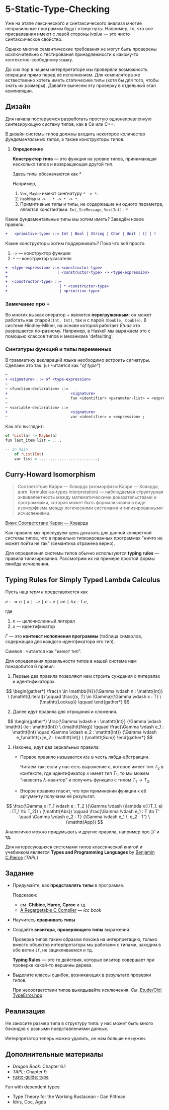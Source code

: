 
# 5-Static-Type-Checking

Уже на этапе лексического и синтаксического анализа многие неправильные
программы будут отвергнуты. Например, то, что все присваивания имеют с левой
стороны *lvalue* — это чисто синтаксическое свойство.

Однако многие семантические требования не могут быть проверены исключительно с
тестирования принадлежности к какому-то контекстно-свободному языку.

До сих пор в нашем интерпретаторе мы проверяли возможность операции прямо перед
её исполнением. Для компилятора же ествественно хотеть иметь статичесике типы
(хотя бы для того, чтобы знать их размеры). Давайте вынесем эту проверку в
отдельный этап компиляции.

## Дизайн

Для начала постараемся разработать простую однонаправленную синтезирующую
систему типов, как в Си или С++.

В дизайн системы типов должны входить некоторое количество *фундаментальных
типов*,  а также конструкторы типов.


1. **Определение**

   **Конструктор типа** — это функция на уровне типов, принимающая несколько
   типов и возвращающая другой тип.

   Здесь типы обозначаются как \*

   Например,

   1. `Vec`, `Maybe` имеют сингнатуру `* -> *`.
   2. `HashMap` и `->` — `* -> * -> *`.
   3. Примитивные типы и типы, не содержащие ни одного параметра, яляются
      константами. `Int`, `IrcMessage`, `Vec(Int)` : `*`


Какие фундаментальные типы мы хотим иметь? Заведём новое правило.

```diff
+   <primitive-type> ::= Int | Bool | String | Char | Unit | () | !
```
Какие конструкторы хотим поддерживать? Пока что всё просто.

1. `->` — конструктор функции
2. `*` — конструктор указателя

```diff
+  <type-expression> ::= <constructor-type>
+                      | <constructor-type> -> <type-expression>
+
+  <constructor-type> ::=
+                       | * <constructor-type>
+                       | <primitive-type>
```


### Замечание про +

Во многих яызках оператор + является **перегруженным**: он может работать как
спарой`(Int, Int)`, так и с парой `(Double, Double)`. В системе Hindley-Milner,
на основе которой работает *Étude* это разрешается по-разному. Например, в
Haskell мы выражаем это с помощью классов типов и механизма 'defaulting'.

### Сингатуры функций и типы переменных

В грамматику деклараций языка необходимо встроить сигнатуры. Сделаем это так.
(`of` читается как "*of type*")

```diff
~
+ <signature> ::= of <type-expression>
~
~ <function-declaration> ::=
+                            <signature>
~                            fun <identifier> <parameter-list> = <expression> ;
~
~ <variable-declaration> ::=
+                            <signature>
~                            var <identifier> = <expression> ;
```

Как это выглядит:

```haskell
of *List(a) -> Maybe(a)
fun last_item list = ...;

-- In main
    of *List(Int)
    var list = ..........................;
```

## Curry-Howard Isomorphism

> Соответствие Карри — Ховарда (изоморфизм Карри — Ховарда, англ.
> formulæ-as-types interpretation) — наблюдаемая структурная эквивалентность
> между математическими доказательствами и программами, которая может быть
> формализована в виде изоморфизма между логическими системами и
> типизированными исчислениями.

[Вики: Соответствие Карри — Ховарда](https://ru.wikipedia.org/wiki/%D0%A1%D0%BE%D0%BE%D1%82%D0%B2%D0%B5%D1%82%D1%81%D1%82%D0%B2%D0%B8%D0%B5_%D0%9A%D0%B0%D1%80%D1%80%D0%B8_%E2%80%94_%D0%A5%D0%BE%D0%B2%D0%B0%D1%80%D0%B4%D0%B0)

Как правило мы преслудуем цель доказать для данной конкретной системы типов,
что в правильно типизированных программах "ничто не может пойти не так"
(семантика отражена верно).

Для определения системы типов обычно используются **typing rules** — правила
типизирования. Рассмотрим их на примере простой формы лямбда исчисления.

## Typing Rules for Simply Typed Lambda Calculus

Пусть наш *терм* $e$ представляется как

$e ::= n∣x∣−e∣e + e∣ee∣λx:T.e$,

где
1. $n$ — целочисленный литерал
2. $x$ — идентификатор

$\Gamma$ — это **контекст исполнения программы** (таблица символов, содержащая
для каждого идентфикатора его тип).

Символ $:$ читается как "*имеет тип*".

Для определения правильности типов в нашей системе нам понадобится 6 правил.

1. Первые два правила позволяют нам строить суждения о литералах и
   идентификаторах.

$$
\begin{gather*}
\frac{n \in \mathbb{N}}{\Gamma \vdash n : \mathtt{Int}} \ (\mathtt{Literal}) \qquad
\frac{(x, T) \in \Gamma}{\Gamma \vdash x : T} \ (\mathtt{Lookup})  \qquad
\end{gather*}
$$

2. Далее идут правила для отрицания и сложения.

$$
\begin{gather*}
\frac{\Gamma \vdash e : \mathtt{Int}}
     {\Gamma \vdash \mathtt{-}e : \mathtt{Int}} \ (\mathtt{Neg}) \qquad
\frac{\Gamma \vdash e_1 : \mathtt{Int} \quad \Gamma \vdash e_2 : \mathtt{Int}}
     {\Gamma \vdash e_1\mathtt{+}e_2 : \mathtt{Int}} \ (\mathtt{Sum})
\end{gather*}
$$


3. Наконец, идут два зеркальных правила:

   - Первое правило называется `Abs` в  честь лябда-абстракции.

     Читаем так: если у нас есть выражение $e$, которое имеет тип $T_2$ в
     контексте, где идентификатор $x$ имеет тип $T_1$, то мы можем "навесить
     $\lambda$-квантор" и получить функцию с типом $T_1 \to T_2$.

   - Второе правило гласит, что при приминении функции к её аргументу получаем её результат.

$$
\frac{\Gamma,x :T_1 \vdash e : T_2 }{\Gamma \vdash (\lambda x{:}T_1. e) : (T_1 \to T_2)} \ (\mathtt{Abs}) \qquad
\frac{\Gamma \vdash e_1 : T \to T' \quad \Gamma \vdash e_2 : T}
     {\Gamma \vdash e_1 \, e_2 : T'} \ (\mathtt{App})
$$


Аналогично можно придумывать и другие правила, например про `IF` и тд.

Для интересующихся системами типов классической книгой и учебинком является
**Types and Programming Languages** by
[Benjamin C.Pierce](http://www.cis.upenn.edu/~bcpierce) (*TAPL*)

## Задание

- Придумайте, как **представлять типы** в программе.

  Подсказки:
  - см. **Chibicc, Harec, Cproc** и тд
  - [A Regargetable C Compiler](https://drh.github.io/lcc/) — *lcc book*

- Научитесь **сравнивать типы**
- Создайте **визитора**,  **проверяющего типы** выражений.

  Проверка типов таким образом похожа на интерпретацию, только вместо объектов
  интерпретатора мы работаем с типами, заходим в обе ветки `if`, не
  зацикливаемся и тд.

  **Typing Rules** — это те действия, которые визитор совершает при проверке
  какой-то вершины дерева.

- Выделите классы ошибок, возникающих в результате проверки типов.

  При несоответствии типов выкидывайте исключения. *См*.
  [Etude/Old: TypeError.hpp](https://github.com/otakubeam/etude/blob/0.1.0/src/types/check/type_error.hpp)

## Реализация

Не заносите размер типа в структуру типа: у нас может быть много бэкэндов с
разными представлениями данных.

Интерпретатор теперь можно удалить, он нам больше не нужен.

## Дополнительные материалы

- *Dragon Book*: Chapter 6.1
- *TAPL*: Chapter 9
- [rustc-guide: type](https://rustc-dev-guide.rust-lang.org/ty.html)

Fun with dependent types:
- Type Theory for the Working Rustacean - Dan Pittman
- Idris, Coc, Agda


